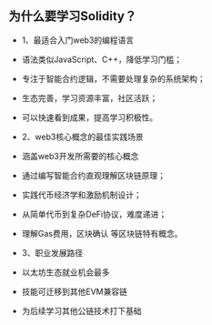 ## 为什么要学习Solidity？
- 1、最适合入门web3的编程语言
- 语法类似JavaScript、C++，降低学习门槛；
- 专注于智能合约逻辑，不需要处理复杂的系统架构；
- 生态完善，学习资源丰富，社区活跃；
- 可以快速看到成果，提高学习积极性。

- 2、web3核心概念的最佳实践场景
- 涵盖web3开发所需要的核心概念
- 通过编写智能合约直观理解区块链原理；
- 实践代币经济学和激励机制设计；
- 从简单代币到复杂DeFi协议，难度递进；
- 理解Gas费用，区块确认 等区块链特有概念。

- 3、职业发展路径
- 以太坊生态就业机会最多
- 技能可迁移到其他EVM兼容链
- 为后续学习其他公链技术打下基础
